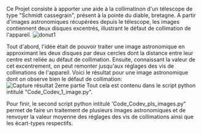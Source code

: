 Ce Projet consiste à apporter une aide à la collimatinon d'un télescope de type "Schmidt cassegrain", présent à la pointe du diable, bretagne.
A partir d'images astronomiques récupérées depuis le télescope, les images contiennent deux disques excentrés, illustrant le défaut de collimation de l'appareil.
![donut1](https://github.com/user-attachments/assets/3decc470-ac30-4bbc-9625-62024bf41d6b)

Tout d'abord, l'idée était de pouvoir traiter une image astronomique en approximant les deux disques par deux cercles dont la distance entre leur centre est reliée au défaut de collimation.
Ensuite, connaissant la valeur de cet excentrement, on peut remonter jusqu'aux réglages des vis de collimations de l'appareil.
Voici le résultat pour une image astronomique dont on observe bien le défaut de collimation:
![Capture résultat 2eme partie](https://github.com/user-attachments/assets/541d530d-8936-4ae1-9725-13ff8738f04b)
Tout cela est contenu dans le script python intitulé "Code_Codev_1_image.py".

Pour finir, le second script python intitulé 'Code_Codev_pls_images.py" permet de faire un traitement de plusieurs images astronomiques et de renvoyer la valeur moyenne des réglages des vis de collimations ainsi que les écart-types respectifs.

